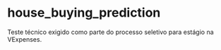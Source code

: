# house_buying_prediction
 
Teste técnico exigido como parte do processo seletivo para estágio na VExpenses.
